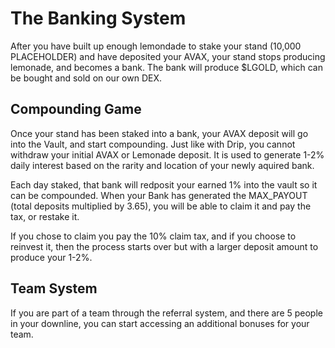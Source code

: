 # The Banking System

After you have built up enough lemondade to stake your stand (10,000 PLACEHOLDER) and have deposited your AVAX, your stand stops producing lemonade, and becomes a bank. The bank will produce $LGOLD, which can be bought and sold on our own DEX.

## Compounding Game

Once your stand has been staked into a bank, your AVAX deposit will go into the Vault, and start compounding. Just like with Drip, you cannot withdraw your initial AVAX or Lemonade deposit. It is used to generate 1-2% daily interest based on the rarity and location of your newly aquired bank.

Each day staked, that bank will redposit your earned 1% into the vault so it can be compounded. When your Bank has generated the MAX_PAYOUT (total deposits multiplied by 3.65), you will be able to claim it and pay the tax, or restake it.

If you chose to claim you pay the 10% claim tax, and if you choose to reinvest it, then the process starts over but with a larger deposit amount to produce your 1-2%.

## Team System

If you are part of a team through the referral system, and there are 5 people in your downline, you can start accessing an additional bonuses for your team.
